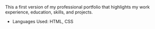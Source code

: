 This a first version of my professional portfolio that highlights my work experience, education, skills, and projects.
- Languages Used: HTML, CSS
